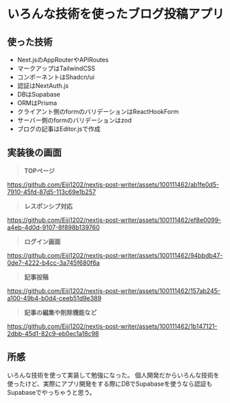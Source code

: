 # いろんな技術を使ったブログ投稿アプリ

## 使った技術

- Next.jsのAppRouterやAPIRoutes
- マークアップはTailwindCSS
- コンポーネントはShadcn/ui
- 認証はNextAuth.js
- DBはSupabase
- ORMはPrisma
- クライアント側のformのバリデーションはReactHookForm
- サーバー側のformのバリデーションはzod
- ブログの記事はEditor.jsで作成

## 実装後の画面

> **TOPページ**

https://github.com/Eiji1202/nextjs-post-writer/assets/100111462/ab1fe0d5-7910-45fd-87d5-113c69e1b257

> **レスポンシブ対応**

https://github.com/Eiji1202/nextjs-post-writer/assets/100111462/ef8e0099-a4eb-4d0d-9107-8f898b139760

> **ログイン画面**

https://github.com/Eiji1202/nextjs-post-writer/assets/100111462/94bbdb47-0de7-4222-b4cc-3a745f680f6a

> **記事投稿**

https://github.com/Eiji1202/nextjs-post-writer/assets/100111462/157ab245-a100-49b4-b0d4-ceeb51d9e389

> **記事の編集や削除機能など**

https://github.com/Eiji1202/nextjs-post-writer/assets/100111462/1b147121-2dbb-45d1-82c9-eb0ec1a18c98


## 所感
いろんな技術を使って実装して勉強になった。
個人開発だからいろんな技術を使ったけど、実際にアプリ開発をする際にDBでSupabaseを使うなら認証もSupabaseでやっちゃうと思う。
